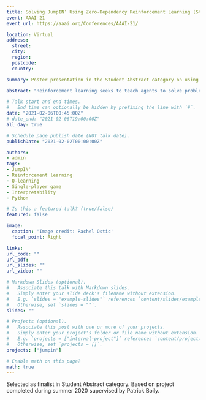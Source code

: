 ```yaml
---
title: Solving JumpIN’ Using Zero-Dependency Reinforcement Learning (Student Abstract) 
event: AAAI-21
event_url: https://aaai.org/Conferences/AAAI-21/

location: Virtual
address:
  street: 
  city: 
  region: 
  postcode: 
  country: 

summary: Poster presentation in the Student Abstract category on using reinforcement learning to solve JumpIN', a single-player game. 

abstract: "Reinforcement learning seeks to teach agents to solve problems using numerical rewards as feedback. This makes it possible to incentivize actions that maximize returns despite having no initial strategy or knowledge of their environment. We implement a zero-external-dependency Q-learning algorithm using Python to optimally solve the single-player game JumpIn' from SmartGames. We focus on interpretability of the model using Q-table parsing, and transferability to other games through a modular code structure. We observe rapid performance gains using our backtracking update algorithm."

# Talk start and end times.
#   End time can optionally be hidden by prefixing the line with `#`.
date: "2021-02-06T00:45:00Z"
# date_end: "2021-02-06T19:00:00Z"
all_day: true

# Schedule page publish date (NOT talk date).
publishDate: "2021-02-02T00:00:00Z"

authors:
- admin 
tags: 
- JumpIN'
- Reinforcement learning
- Q-learning
- Single-player game
- Interpretability
- Python

# Is this a featured talk? (true/false)
featured: false

image:
  caption: 'Image credit: Rachel Ostic'
  focal_point: Right

links:
url_code: ""
url_pdf: 
url_slides: ""
url_video: ""

# Markdown Slides (optional).
#   Associate this talk with Markdown slides.
#   Simply enter your slide deck's filename without extension.
#   E.g. `slides = "example-slides"` references `content/slides/example-slides.md`.
#   Otherwise, set `slides = ""`.
slides: "" 

# Projects (optional).
#   Associate this post with one or more of your projects.
#   Simply enter your project's folder or file name without extension.
#   E.g. `projects = ["internal-project"]` references `content/project/deep-learning/index.md`.
#   Otherwise, set `projects = []`.
projects: ["jumpin"]

# Enable math on this page?
math: true
---
```


Selected as finalist in Student Abstract category. Based on project completed during summer 2020 supervised by Patrick Boily.

